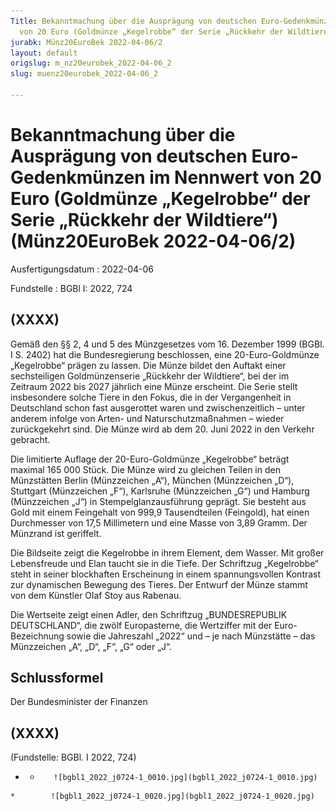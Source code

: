 ```yaml
---
Title: Bekanntmachung über die Ausprägung von deutschen Euro-Gedenkmünzen im Nennwert
  von 20 Euro (Goldmünze „Kegelrobbe“ der Serie „Rückkehr der Wildtiere“)
jurabk: Münz20EuroBek 2022-04-06/2
layout: default
origslug: m_nz20eurobek_2022-04-06_2
slug: muenz20eurobek_2022-04-06_2

---
```


# Bekanntmachung über die Ausprägung von deutschen Euro-Gedenkmünzen im Nennwert von 20 Euro (Goldmünze „Kegelrobbe“ der Serie „Rückkehr der Wildtiere“) (Münz20EuroBek 2022-04-06/2)

Ausfertigungsdatum
:   2022-04-06

Fundstelle
:   BGBl I: 2022, 724


## (XXXX)

Gemäß den §§ 2, 4 und 5 des Münzgesetzes vom 16. Dezember 1999 (BGBl.
I S. 2402) hat die Bundesregierung beschlossen, eine 20-Euro-Goldmünze
„Kegelrobbe“ prägen zu lassen. Die Münze bildet den Auftakt einer
sechsteiligen Goldmünzenserie „Rückkehr der Wildtiere“, bei der im
Zeitraum 2022 bis 2027 jährlich eine Münze erscheint. Die Serie stellt
insbesondere solche Tiere in den Fokus, die in der Vergangenheit in
Deutschland schon fast ausgerottet waren und zwischenzeitlich – unter
anderem infolge von Arten- und Naturschutzmaßnahmen – wieder
zurückgekehrt sind. Die Münze wird ab dem 20. Juni 2022 in den Verkehr
gebracht.

Die limitierte Auflage der 20-Euro-Goldmünze „Kegelrobbe“ beträgt
maximal 165 000 Stück. Die Münze wird zu gleichen Teilen in den
Münzstätten Berlin (Münzzeichen „A“), München (Münzzeichen „D“),
Stuttgart (Münzzeichen „F“), Karlsruhe (Münzzeichen „G“) und Hamburg
(Münzzeichen „J“) in Stempelglanzausführung geprägt. Sie besteht aus
Gold mit einem Feingehalt von 999,9 Tausendteilen (Feingold), hat
einen Durchmesser von 17,5 Millimetern und eine Masse von 3,89 Gramm.
Der Münzrand ist geriffelt.

Die Bildseite zeigt die Kegelrobbe in ihrem Element, dem Wasser. Mit
großer Lebensfreude und Elan taucht sie in die Tiefe. Der Schriftzug
„Kegelrobbe“ steht in seiner blockhaften Erscheinung in einem
spannungsvollen Kontrast zur dynamischen Bewegung des Tieres. Der
Entwurf der Münze stammt von dem Künstler Olaf Stoy aus Rabenau.

Die Wertseite zeigt einen Adler, den Schriftzug „BUNDESREPUBLIK
DEUTSCHLAND“, die zwölf Europasterne, die Wertziffer mit der Euro-
Bezeichnung sowie die Jahreszahl „2022“ und – je nach Münzstätte – das
Münzzeichen „A“, „D“, „F“, „G“ oder „J“.


## Schlussformel

Der Bundesminister der Finanzen


## (XXXX)

(Fundstelle: BGBl. I 2022, 724)



*    *        ![bgbl1_2022_j0724-1_0010.jpg](bgbl1_2022_j0724-1_0010.jpg)
    *        ![bgbl1_2022_j0724-1_0020.jpg](bgbl1_2022_j0724-1_0020.jpg)


